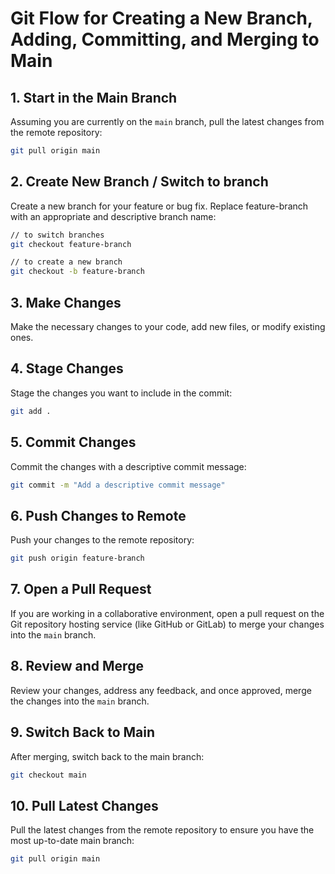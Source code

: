 # Git Flow for Creating a New Branch, Adding, Committing, and Merging to Main

## 1. Start in the Main Branch

Assuming you are currently on the `main` branch, pull the latest changes from the remote repository:

```bash
git pull origin main
```
## 2. Create New Branch / Switch to branch
Create a new branch for your feature or bug fix. Replace feature-branch with an appropriate and descriptive branch name:
```bash
// to switch branches
git checkout feature-branch
```
```bash
// to create a new branch
git checkout -b feature-branch
```
## 3. Make Changes
Make the necessary changes to your code, add new files, or modify existing ones.

## 4. Stage Changes
Stage the changes you want to include in the commit:
```bash
git add .
```

## 5. Commit Changes
Commit the changes with a descriptive commit message:

```bash
git commit -m "Add a descriptive commit message"
```

## 6. Push Changes to Remote
Push your changes to the remote repository:
```bash
git push origin feature-branch
```

## 7. Open a Pull Request
If you are working in a collaborative environment, open a pull request on the Git repository hosting service (like GitHub or GitLab) to merge your changes into the `main` branch.

## 8. Review and Merge
Review your changes, address any feedback, and once approved, merge the changes into the `main` branch.

## 9. Switch Back to Main
After merging, switch back to the main branch:

```bash
git checkout main
```
## 10. Pull Latest Changes
Pull the latest changes from the remote repository to ensure you have the most up-to-date main branch:

```bash
git pull origin main
```